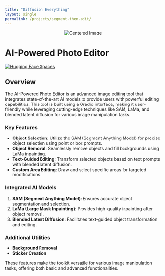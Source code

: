```yaml
---
title: "Diffusion Everything"
layout: single
permalink: /projects/segment-then-edit/
---
```

<p align="center">
  <img src="{{ site.baseurl }}/assets/images/projects/segmedit-new.png" alt="Centered Image"/>
</p>

# AI-Powered Photo Editor

[![Hugging Face Spaces](https://img.shields.io/badge/🤗-Hugging%20Face%20Spaces-blue)](https://huggingface.co/spaces/aakashks/adv-photo-editing)

## Overview

The AI-Powered Photo Editor is an advanced image editing tool that integrates state-of-the-art AI models to provide users with powerful editing capabilities. This tool is built using a Gradio interface, making it user-friendly while leveraging cutting-edge techniques like SAM, LaMa, and blended latent diffusion for various image manipulation tasks.

### Key Features

- **Object Selection**: Utilize the SAM (Segment Anything Model) for precise object selection using point or box prompts.
- **Object Removal**: Seamlessly remove objects and fill backgrounds using LaMa inpainting.
- **Text-Guided Editing**: Transform selected objects based on text prompts with blended latent diffusion.
- **Custom Area Editing**: Draw and select specific areas for targeted modifications.

### Integrated AI Models

1. **SAM (Segment Anything Model)**: Ensures accurate object segmentation and selection.
2. **LaMa (Large Mask Inpainting)**: Provides high-quality inpainting after object removal.
3. **Blended Latent Diffusion**: Facilitates text-guided object transformation and editing.

### Additional Utilities

- **Background Removal**
- **Sticker Creation**

These features make the toolkit versatile for various image manipulation tasks, offering both basic and advanced functionalities.
